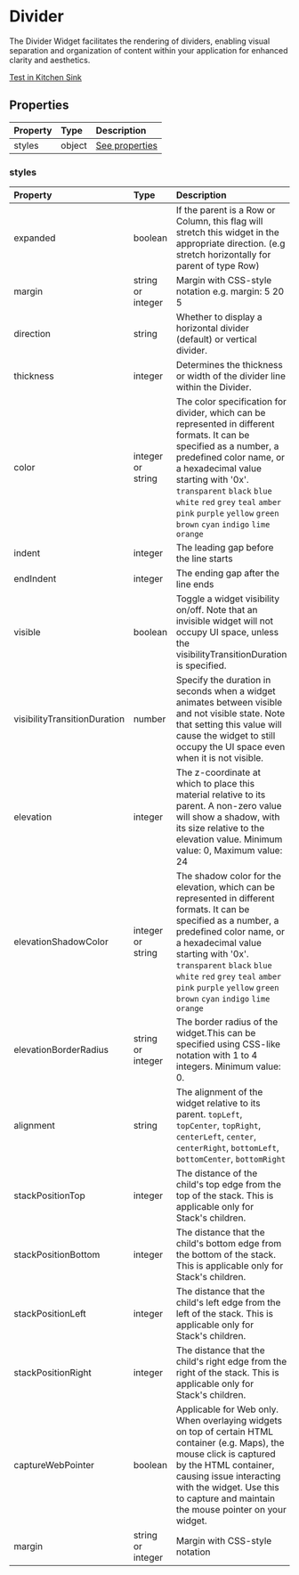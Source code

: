 # Divider

The Divider Widget facilitates the rendering of dividers, enabling visual separation and organization of content within your application for enhanced clarity and aesthetics.

[Test in Kitchen Sink](https://studio.ensembleui.com/app/e24402cb-75e2-404c-866c-29e6c3dd7992/screen/4a893a2e-5bde-400c-b974-b25b497d31a5)

## Properties

| Property | Type   | Description               |
| :------- | :----- | :------------------------ |
| styles   | object | [See properties](#styles) |

### styles

| Property                     | Type              | Description                                                                                                                                                                                                                                                                                                                        |
| :--------------------------- | :---------------- | :--------------------------------------------------------------------------------------------------------------------------------------------------------------------------------------------------------------------------------------------------------------------------------------------------------------------------------- |
| expanded                     | boolean           | If the parent is a Row or Column, this flag will stretch this widget in the appropriate direction. (e.g stretch horizontally for parent of type Row)                                                                                                                                                                               |
| margin                       | string or integer | Margin with CSS-style notation e.g. margin: 5 20 5                                                                                                                                                                                                                                                                                 |
| direction                    | string            | Whether to display a horizontal divider (default) or vertical divider.                                                                                                                                                                                                                                                             |
| thickness                    | integer           | Determines the thickness or width of the divider line within the Divider.                                                                                                                                                                                                                                                          |
| color                        | integer or string | The color specification for divider, which can be represented in different formats. It can be specified as a number, a predefined color name, or a hexadecimal value starting with '0x'. `transparent` `black` `blue` `white` `red` `grey` `teal` `amber` `pink` `purple` `yellow` `green` `brown` `cyan` `indigo` `lime` `orange` |
| indent                       | integer           | The leading gap before the line starts                                                                                                                                                                                                                                                                                             |
| endIndent                    | integer           | The ending gap after the line ends                                                                                                                                                                                                                                                                                                 |
| visible                      | boolean           | Toggle a widget visibility on/off. Note that an invisible widget will not occupy UI space, unless the visibilityTransitionDuration is specified.                                                                                                                                                                                   |
| visibilityTransitionDuration | number            | Specify the duration in seconds when a widget animates between visible and not visible state. Note that setting this value will cause the widget to still occupy the UI space even when it is not visible.                                                                                                                         |
| elevation                    | integer           | The z-coordinate at which to place this material relative to its parent. A non-zero value will show a shadow, with its size relative to the elevation value. Minimum value: 0, Maximum value: 24                                                                                                                                   |
| elevationShadowColor         | integer or string | The shadow color for the elevation, which can be represented in different formats. It can be specified as a number, a predefined color name, or a hexadecimal value starting with '0x'. `transparent` `black` `blue` `white` `red` `grey` `teal` `amber` `pink` `purple` `yellow` `green` `brown` `cyan` `indigo` `lime` `orange`  |
| elevationBorderRadius        | string or integer | The border radius of the widget.This can be specified using CSS-like notation with 1 to 4 integers. Minimum value: 0.                                                                                                                                                                                                              |
| alignment                    | string            | The alignment of the widget relative to its parent. `topLeft`, `topCenter`, `topRight`, `centerLeft`, `center`, `centerRight`, `bottomLeft`, `bottomCenter`, `bottomRight`                                                                                                                                                         |
| stackPositionTop             | integer           | The distance of the child's top edge from the top of the stack. This is applicable only for Stack's children.                                                                                                                                                                                                                      |
| stackPositionBottom          | integer           | The distance that the child's bottom edge from the bottom of the stack. This is applicable only for Stack's children.                                                                                                                                                                                                              |
| stackPositionLeft            | integer           | The distance that the child's left edge from the left of the stack. This is applicable only for Stack's children.                                                                                                                                                                                                                  |
| stackPositionRight           | integer           | The distance that the child's right edge from the right of the stack. This is applicable only for Stack's children.                                                                                                                                                                                                                |
| captureWebPointer            | boolean           | Applicable for Web only. When overlaying widgets on top of certain HTML container (e.g. Maps), the mouse click is captured by the HTML container, causing issue interacting with the widget. Use this to capture and maintain the mouse pointer on your widget.                                                                    |
| margin                       | string or integer | Margin with CSS-style notation                                                                                                                                                                                                                                                                                                     |
